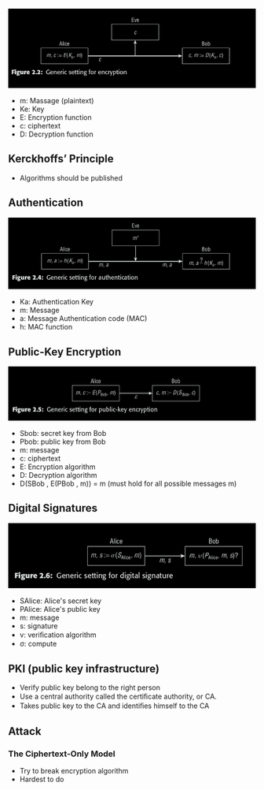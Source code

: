 ![Generic Setting for encryption](2.2.png)

* m: Massage (plaintext)  
* Ke: Key  
* E: Encryption function  
* c: ciphertext  
* D: Decryption function

## Kerckhoffs’ Principle
* Algorithms should be published

## Authentication
![Generic setting for authentication](2.4.png)
* Ka: Authentication Key
* m: Message
* a: Message Authentication code (MAC)
* h: MAC function

## Public-Key Encryption
![Genreic setting for encryption](2.5.png)
* Sbob: secret key from Bob
* Pbob: public key from Bob
* m: message
* c: ciphertext
* E: Encryption algorithm
* D: Decryption algorithm
* D(SBob , E(PBob , m)) = m (must hold for all
possible messages m)

## Digital Signatures
![Generic setting for digital signature](2.6.png)
* SAlice: Alice's secret key
* PAlice: Alice's public key
* m: message
* s: signature
* v: veriﬁcation algorithm
* σ: compute

## PKI (public key infrastructure)
* Verify public key belong to the right person
* Use a central authority called the certiﬁcate authority,
or CA.
* Takes public key to the CA and identiﬁes himself to the
CA

## Attack
### The Ciphertext-Only Model
* Try to break encryption algorithm
* Hardest to do


